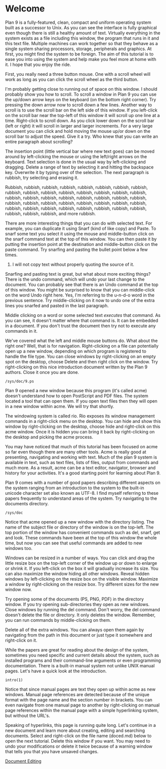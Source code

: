 
Welcome
===

Plan 9 is a fully-featured, clean, compact and uniform operating system built as a successor to Unix. As you can see the interface is fully graphical even though there is still a healthy amount of text. Virtually everything in the system exists as a file including this window, the program that runs in it and this text file. Multiple machines can work together so that they behave as a single system sharing processors, storage, peripherals and graphics. At first, you might find the system to be foreign. The aim of this tutorial is to ease you into using the system and help make you feel more at home with it. I hope that you enjoy the ride.

First, you really need a three button mouse. One with a scroll wheel will work as long as you can click the scroll wheel as the third button.

I'm probably getting close to running out of space on this window. I should probably show you how to scroll. To scroll a window in Plan 9 you can use the up/down arrow keys on the keyboard (on the bottom right corner). Try pressing the down arrow now to scroll down a few lines. Another way to scroll is to use the scroll bar on the left side of this window. If you left-click on the scroll bar near the top-left of this window it will scroll up one line at a time. Right-click to scroll down. As you click lower down on the scroll bar (left or right) it will scroll in larger and larger increments. For a very large document you can click and hold moving the mouse up/or down on the scroll bar to adjust the speed. Give it a try. Who knew that you can write an entire paragraph about scrolling?

The insertion point (little vertical bar where new text goes) can be moved around by left-clicking the mouse or using the left/right arrows on the keyboard. Text selection is done in the usual way by left-clicking and dragging. Delete a range of text by selecting it and hitting the backspace key. Overwrite it by typing over of the selection. The next paragraph is rubbish, try selecting and erasing it.

Rubbish, rubbish, rubbish, rubbish, rubbish, rubbish, rubbish, rubbish, rubbish, rubbish, rubbish, rubbish, rubbish, rubbish, rubbish, rubbish, rubbish, rubbish, rubbish, rubbish, rubbish, rubbish, rubbish, rubbish, rubbish, rubbish, rubbish, rubbish, rubbish, rubbish, rubbish, rubbish, rubbish, rubbish, rubbish, rubbish, rubbish, rubbish, rubbish, rubbish, rubbish, rubbish, rubbish, and more rubbish.

There are more interesting things that you can do with selected text. For example, you can duplicate it using Snarf (kind of like copy) and Paste. To snarf some text you select it using the mouse and middle-button click on the snarf command text at the top of this window. You can then paste it by putting the insertion point at the destination and middle-button click on the paste command. Try snarfing and pasting the bullet point below a few times.

1. I will not copy text without properly quoting the source of it.

Snarfing and pasting text is great, but what about more exciting things? There is the undo command, which will undo your last change to the document. You can probably see that there is an Undo command at the top of this window. You might be surprised to know that you can middle-click on the word Undo right here. Yes, I'm referring to the u-n-d-o word in the previous sentence. Try middle-clicking on it now to undo one of the extra lines you snarfed and pasted in the last paragraph.

Middle clicking on a word or some selected text *executes* that command. As you can see, it doesn't matter where that command is. It can be embedded in a document. If you don't trust the document then try not to execute any commands in it.

We've covered what the left and middle mouse buttons do. What about the right one? Well, that is for navigation. Right-clicking on a file can potentially open up a new window, depending on which program is registered to handle the file type. You can close windows by right-clicking on an empty spot on the desktop, choose Delete and then right click on the window. Try right-clicking on this nice introduction document written by the Plan 9 authors. Close it once you are done.

    /sys/doc/9.ps

Plan 9 opened a new window because this program (it's called acme) doesn't understand how to open PostScript and PDF files. The system located a tool that can open them. If you open text files then they will open in a new window within acme. We will try that shortly.

The windowing system is called rio. Rio exposes its window management commands in a right-click menu on the desktop. You can hide and show this window by right-clicking on the desktop, choose hide and right-click on this acme window. Once it is hidden you can bring it back by right-clicking on the desktop and picking the acme process.

You may have noticed that much of this tutorial has been focused on acme so far even though there are many other tools. Acme is really good at presenting, navigating and working with text. Much of the plan 9 system is available in text, such as text files, lists of files, output from commands and much more. As a result, acme can be a text editor, navigator, browser and history for your activities. It's a good starting point for learning about Plan 9.

Plan 9 comes with a number of good papers describing different aspects on the system ranging from an introduction to the system to the built-in unicode character set also known as UTF-8. I find myself referring to these papers frequently to understand areas of the system. Try navigating to the documents directory.

    /sys/doc

Notice that acme opened up a new window with the directory listing. The name of the subject file or directory of the window is on the top-left. The top portion of the window has convenient commands such as del, snarf, get and look. These commands have been at the top of this window the whole time, but now you can see that useful commands are added to new windows too.

Windows can be resized in a number of ways. You can click and drag the little resize box on the top-left corner of the window up or down to enlarge or shrink it. If you left-click on the box it will gradually increase its size. You can also maximize the window hiding all other windows. Reveal hidden windows by left-clicking on the resize box on the visible window. Maximize a window by right-clicking on the resize box. Try different sizes for the new window now.

Try opening some of the documents (PS, PNG, PDF) in the directory window. If you try opening sub-directories they open as new windows. Close windows by running the del command. Don't worry, the del command doesn't delete the file or directory. It only deletes the window. Remember, you can run commands by middle-clicking on them.

Delete all of the extra windows. You can always open them again by navigating from the path in this document or just type it somewhere and right-click on it.

While the papers are great for reading about the design of the system, sometimes you need specific and current details about the system, such as installed programs and their command-line arguments or even programming documentation. There is a built-in manual system not unlike UNIX manual pages. Let's have a quick look at the introduction.

    intro(1)

Notice that since manual pages are text they open up within acme as new windows. Manual page references are detected because of the unique format with the page name and the section number in brackets. You can even navigate from one manual page to another by right-clicking on manual page references within the manual page with a simple hyperlinking system, but without the URL's.

Speaking of hyperlinks, this page is running quite long. Let's continue in a new document and learn more about creating, editing and searching documents. Select and right-click on the file name (doced.md) below to open the next tutorial. Delete this window if you want. You may need to undo your modifications or delete it twice because of a warning window that tells you that you have unsaved changes.

[Document Editing]( doced.md )
